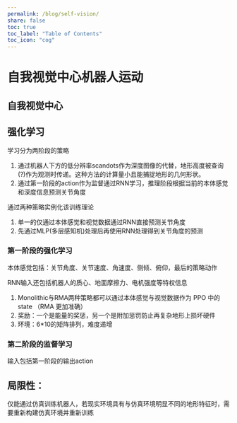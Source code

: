 ```yaml
---
permalink: /blog/self-vision/
share: false
toc: true
toc_label: "Table of Contents"
toc_icon: "cog"
---
```


# 自我视觉中心机器人运动

## 自我视觉中心

## 强化学习

学习分为两阶段的策略

1.  通过机器人下方的低分辨率scandots作为深度图像的代替，地形高度被查询(?)作为观测时传递。这种方法的计算量小且能捕捉地形的几何形状。
2.  通过第一阶段的action作为监督通过RNN学习，推理阶段根据当前的本体感觉和深度信息预测关节角度

通过两种策略实例化该训练理论

1.  单一的仅通过本体感觉和视觉数据通过RNN直接预测关节角度
2.  先通过MLP(多层感知机)处理后再使用RNN处理得到关节角度的预测

### 第一阶段的强化学习

本体感觉包括：关节角度、关节速度、角速度、侧倾、俯仰，最后的策略动作

RNN输入还包括机器人的质心、地面摩擦力、电机强度等特权信息

1.  Monolithic与RMA两种策略都可以通过本体感觉与视觉数据作为 PPO 中的 state （RMA 更加准确）
2.  奖励：一个是能量的奖惩，另一个是附加惩罚防止再复杂地形上损坏硬件
3.  环境：6\*10的矩阵排列，难度递增

### 第二阶段的监督学习

输入包括第一阶段的输出action

## 局限性：

仅能通过仿真训练机器人，若现实环境具有与仿真环境明显不同的地形特征时，需要重新构建仿真环境并重新训练
